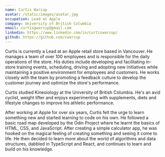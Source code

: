 ```yaml
---
name: Curtis Warcup
avatar: /static/images/avatar.jpg
occupation: Lead at Apple
company: University of British Columbia
email: curtisgwarcup@gmail.com
linkedin: https://www.linkedin.com/in/curtiswarcup/
github: https://github.com/cwarcup
---
```


Curtis is currently a Lead at an Apple retail store based in Vancouver. He manages a team of over 100 employees and is responsible for the daily operations of the store. His duties include developing and facilitating in-store training events, scheduling, driving and adopting new initiatives while maintaining a positive environment for employees and customers. He works closely with the team by promoting a feedback culture to develop the customer journey and optimize the store's performance.

Curtis studied Kinesiology at the University of British Columbia. He's an avid cyclist, weight lifter and enjoys experimenting with supplements, diets and lifestyle changes to improve his athletic performance.

After working at Apple for over six years, Curtis felt the urge to learn something new and started learning to code on his own. He followed a basic road map developed by the Odin Project where he learnt the basics of HTML, CSS, and JavaScript. After creating a simple calculator app, he was hooked on the magical feeling of creating something and seeing it come to life. He then decided to learn more about the world of algorithms and data structures, dabbled in TypeScript and React, and continues to learn and build on his knowledge.
